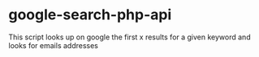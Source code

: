 # google-search-php-api


This script looks up on google the first x results for a given keyword and looks for emails addresses

